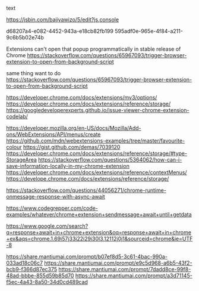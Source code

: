 text


https://jsbin.com/bajiyawizo/5/edit?js,console



d68207a4-e082-4452-943a-e18cb82fb199
595adf0e-965e-4f84-a211-9c6b5b02e74b



Extensions can't open that popup programmatically in stable release of Chrome
https://stackoverflow.com/questions/65967093/trigger-browser-extension-to-open-from-background-script


same thing want to do
https://stackoverflow.com/questions/65967093/trigger-browser-extension-to-open-from-background-script


https://developer.chrome.com/docs/extensions/mv3/options/
https://developer.chrome.com/docs/extensions/reference/storage/
https://googledeveloperexperts.github.io/issue-viewer-chrome-extension-codelab/


https://developer.mozilla.org/en-US/docs/Mozilla/Add-ons/WebExtensions/API/menus/create
https://github.com/mdn/webextensions-examples/tree/master/favourite-colour
https://gist.github.com/demas/7039120
https://developer.chrome.com/docs/extensions/reference/storage/#type-StorageArea
https://stackoverflow.com/questions/5364062/how-can-i-save-information-locally-in-my-chrome-extension
https://developer.chrome.com/docs/extensions/reference/contextMenus/
https://develope.chrome.com/docs/extensions/reference/storage/





https://stackoverflow.com/questions/44056271/chrome-runtime-onmessage-response-with-async-await

https://www.codegrepper.com/code-examples/whatever/chrome+extension+sendmessage+await+until+getdata


https://www.google.com/search?q=response+await+in+chrome+extension&oq=response+await+in+chrome+ex&aqs=chrome.1.69i57j33i22i29i30l3.12112j0j1&sourceid=chrome&ie=UTF-8




https://share.mantiumai.com/prompt/b07ef8d5-3c61-4bac-990a-033ad18c06c7
https://share.mantiumai.com/prompt/e9c5d968-a6b5-43f2-bcb9-f366d87ec375
https://share.mantiumai.com/prompt/7dadd8ce-99f8-48ad-bbbe-855d59b85d70
https://share.mantiumai.com/prompt/a3d71145-f5ec-4a43-8a50-34d0cd489cad